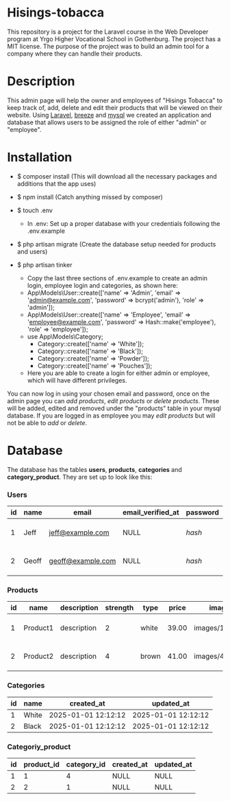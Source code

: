 # Hisings-tobacca

This repository is a project for the Laravel course in the Web Developer program at Yrgo Higher Vocational School in Gothenburg. The project has a MIT license. The purpose of the project was to build an admin tool for a company where they can handle their products. 

# Description

This admin page will help the owner and employees of "Hisings Tobacca" to keep track of, add, delete and edit their products that will be viewed on their website. Using [Laravel](https://laravel.com/docs/11.x/readme), [breeze](https://laravel.com/docs/11.x/starter-kits#laravel-breeze) and [mysql](https://dev.mysql.com/doc/) we created an application and database that allows users to be assigned the role of either "admin" or "employee".

# Installation

* $ composer install        (This will download all the necessary packages and additions that the app uses)
* $ npm install             (Catch anything missed by composer)

* $ touch .env
    * In .env: Set up a proper database with your credentials following the .env.example

* $ php artisan migrate     (Create the database setup needed for products and users)

* $ php artisan tinker
    * Copy the last three sections of .env.example to create an admin login, employee login and categories, as shown here:
    * App\Models\User::create(['name' => 'Admin', 'email' => 'admin@example.com', 'password' => bcrypt('admin'), 'role' => 'admin']);
    * App\Models\User::create(['name' => 'Employee', 'email' => 'employee@example.com', 'password' => Hash::make('employee'), 'role' => 'employee']);
    * use App\Models\Category;
        * Category::create(['name' => 'White']);
        * Category::create(['name' => 'Black']);
        * Category::create(['name' => 'Powder']);
        * Category::create(['name' => 'Pouches']);
    * Here you are able to create a login for either admin or employee, which will have different privileges.

You can now log in using your chosen email and password, once on the admin page you can *add products*, *edit products* or *delete products*. These will be added, edited and removed under the "products" table in your mysql database. If you are logged in as employee you may *edit products* but will not be able to *add* or *delete*.

# Database

The database has the tables **users**, **products**, **categories** and **category_product**. They are set up to look like this:

### Users
| id | name | email | email_verified_at | password | role | remember_token | created_at | updated_at |
| -- | ---- | ----- | ----------------- | -------- | ---- | -------------- | ---------- | ---------- |
| 1  | Jeff | jeff@example.com | NULL | *hash* | admin | NULL | 2025-01-01 12:12:12 | 2025-01-01 12:12:12 |
| 2  | Geoff | geoff@example.com | NULL | *hash* | intern | NULL | 2025-01-01 12:12:12 | 2025-01-01 12:12:12 |

### Products
| id | name | description | strength | type | price | image | created_at | updated_at |
| -- | ---- | ----------- | -------- | ---- | ----- | ----- | ---------- | ---------- |
| 1 | Product1 | description | 2 | white | 39.00 | images/123.jpg | 2025-01-01 12:12:12 | 2025-01-01 12:12:12 |
| 2 | Product2 | description | 4 | brown | 41.00 | images/456.jpg | 2025-01-01 12:12:12 | 2025-01-01 12:12:12 |

### Categories
| id | name    | created_at          | updated_at          |
| -- | ------- | ------------------- | ------------------- |
|  1 | White   | 2025-01-01 12:12:12 | 2025-01-01 12:12:12 |
|  2 | Black   | 2025-01-01 12:12:12 | 2025-01-01 12:12:12 |

### Categoriy_product
| id | product_id | category_id | created_at | updated_at |
| -- | ---------- | ----------- | ---------- | ---------- |
|  1 |          1 |           4 | NULL       | NULL       |
|  2 |          2 |           1 | NULL       | NULL       |